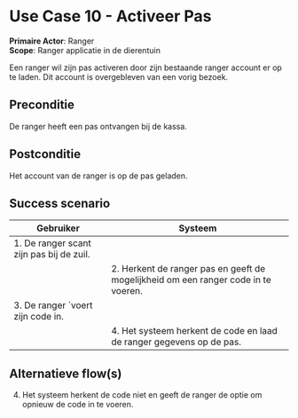 # Use Case 10 - Activeer Pas

**Primaire Actor**: Ranger
<br />
**Scope**: Ranger applicatie in de dierentuin
	
Een ranger wil zijn pas activeren door zijn bestaande ranger account er op te laden. Dit account is overgebleven van een vorig bezoek.

## Preconditie

De ranger heeft een pas ontvangen bij de kassa.

## Postconditie

Het account van de ranger is op de pas geladen.

## Success scenario

|Gebruiker|Systeem|
|---|---|
|1. De ranger scant zijn pas bij de zuil.|   |
|| 2. Herkent de ranger pas en geeft de mogelijkheid om een ranger code in te voeren.|
|3. De ranger `voert zijn code in.||
||4. Het systeem herkent de code en laad de ranger gegevens op de pas.|

## Alternatieve flow(s)

4. Het systeem herkent de code niet en geeft de ranger de optie om opnieuw de code in te voeren.